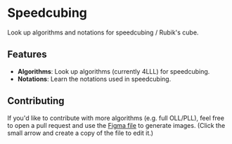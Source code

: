 # Speedcubing

Look up algorithms and notations for speedcubing / Rubik's cube.

## Features

- **Algorithms**: Look up algorithms (currently 4LLL) for speedcubing.
- **Notations**: Learn the notations used in speedcubing.

## Contributing

If you'd like to contribute with more algorithms (e.g. full OLL/PLL), feel free to open a pull request and use the [Figma file](https://www.figma.com/design/qVNgbGi2KpL5fpmTzmtF5z/Raycast-Speedcubing?node-id=0%3A1&t=BI0IxDkWYqoXVPQD-1) to generate images. (Click the small arrow and create a copy of the file to edit it.)
